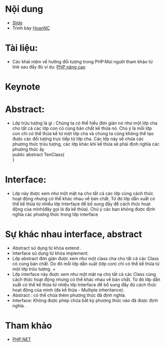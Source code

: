 # Nội dung

+ [Slide](002-slide.pptx)
+ Trình bày [HoanNC](https://github.com/hoannc54)


# Tài liệu: 
+ Các khái niệm về hướng đối tượng trong PHP:Mọi người tham khảo từ link sau đầy đủ ví dụ: [PHP nâng cao](http://freetuts.net/hoc-php/hoc-lap-trinh-php-nang-cao)

# Keynote

# Abstract: 
 + Lớp trừu tượng là gì : Chúng ta có thể hiểu đơn giản nó như một lớp cha cho tất cả các lớp con có cùng bản chất kế thừa nó. Chú ý là mỗi lớp con chỉ có thể thừa kế từ một lớp cha và chúng ta cũng không thể tạo được các đối tượng trực tiếp từ lớp cha. Các lớp này sẽ chứa các phương thức trừu tượng, các lớp khác khi kế thừa sẽ phải định nghĩa các phương thức ấy
 <br/>  public abstract TenClass{
<br/>  }

# Interface: 

+ Lớp này được xem như một mặt nạ cho tất cả các lớp cùng cách thức hoạt động nhưng có thể khác nhau về bản chất. Từ đó lớp dẫn xuất có thể kế thừa từ nhiều lớp Interface để bổ sung đầy để cách thức hoạt động của mình(đây gọi là đa kế thừa). Chú ý các bạn không được định nghĩa các phương thức trong lớp interface
 
# Sự khác nhau interface, abstract

+ Abstract sử dụng từ khóa extend .
+ Interface sử dụng từ khóa implement.
+ Lớp abstract đơn giản được xem như một class cha cho tất cả các Class có cùng bản chất. Do đó mỗi lớp dẫn xuất (lớp con) chỉ có thể kế thừa từ một lớp trừu tượng. +
+ Lớp interface này được xem như một mặt nạ cho tất cả các Class cùng cách thức hoạt động nhưng có thể khác nhau về bản chất. Từ đó lớp dẫn xuất có thể kế thừa từ nhiều lớp Interface để bổ sung đầy đủ cách thức hoạt động của mình (đa kế thừa - Multiple inheritance).
+ Abstract : có thể chứa thêm phương thức đã định nghĩa.
+ Interface: Không được phép chứa bất kỳ phương thức nào đã được định  nghĩa .


# Tham khảo

+ [PHP.NET]()
